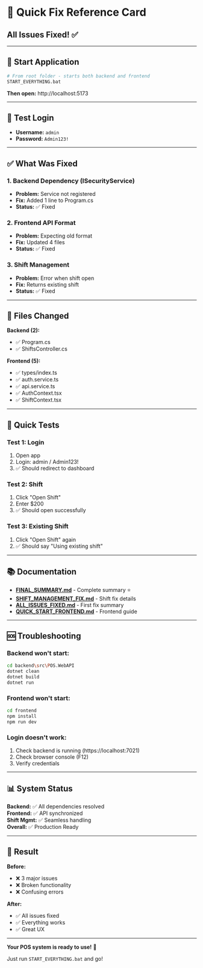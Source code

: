 # 🎯 Quick Fix Reference Card

## All Issues Fixed! ✅

---

## 🚀 Start Application

```bash
# From root folder - starts both backend and frontend
START_EVERYTHING.bat
```

**Then open:** http://localhost:5173

---

## 🔑 Test Login

- **Username:** `admin`
- **Password:** `Admin123!`

---

## ✅ What Was Fixed

### 1. Backend Dependency (ISecurityService)
- **Problem:** Service not registered
- **Fix:** Added 1 line to Program.cs
- **Status:** ✅ Fixed

### 2. Frontend API Format  
- **Problem:** Expecting old format
- **Fix:** Updated 4 files
- **Status:** ✅ Fixed

### 3. Shift Management
- **Problem:** Error when shift open
- **Fix:** Returns existing shift
- **Status:** ✅ Fixed

---

## 📁 Files Changed

**Backend (2):**
- ✅ Program.cs
- ✅ ShiftsController.cs

**Frontend (5):**
- ✅ types/index.ts
- ✅ auth.service.ts
- ✅ api.service.ts
- ✅ AuthContext.tsx
- ✅ ShiftContext.tsx

---

## 🎯 Quick Tests

### Test 1: Login
1. Open app
2. Login: admin / Admin123!
3. ✅ Should redirect to dashboard

### Test 2: Shift
1. Click "Open Shift"
2. Enter $200
3. ✅ Should open successfully

### Test 3: Existing Shift
1. Click "Open Shift" again
2. ✅ Should say "Using existing shift"

---

## 📚 Documentation

- **[FINAL_SUMMARY.md](FINAL_SUMMARY.md)** - Complete summary ⭐
- **[SHIFT_MANAGEMENT_FIX.md](SHIFT_MANAGEMENT_FIX.md)** - Shift fix details
- **[ALL_ISSUES_FIXED.md](ALL_ISSUES_FIXED.md)** - First fix summary
- **[QUICK_START_FRONTEND.md](QUICK_START_FRONTEND.md)** - Frontend guide

---

## 🆘 Troubleshooting

### Backend won't start:
```bash
cd backend\src\POS.WebAPI
dotnet clean
dotnet build
dotnet run
```

### Frontend won't start:
```bash
cd frontend
npm install
npm run dev
```

### Login doesn't work:
1. Check backend is running (https://localhost:7021)
2. Check browser console (F12)
3. Verify credentials

---

## 📊 System Status

**Backend:** ✅ All dependencies resolved  
**Frontend:** ✅ API synchronized  
**Shift Mgmt:** ✅ Seamless handling  
**Overall:** ✅ Production Ready

---

## 🎉 Result

**Before:**
- ❌ 3 major issues
- ❌ Broken functionality
- ❌ Confusing errors

**After:**
- ✅ All issues fixed
- ✅ Everything works
- ✅ Great UX

---

**Your POS system is ready to use!** 🚀

Just run `START_EVERYTHING.bat` and go!
